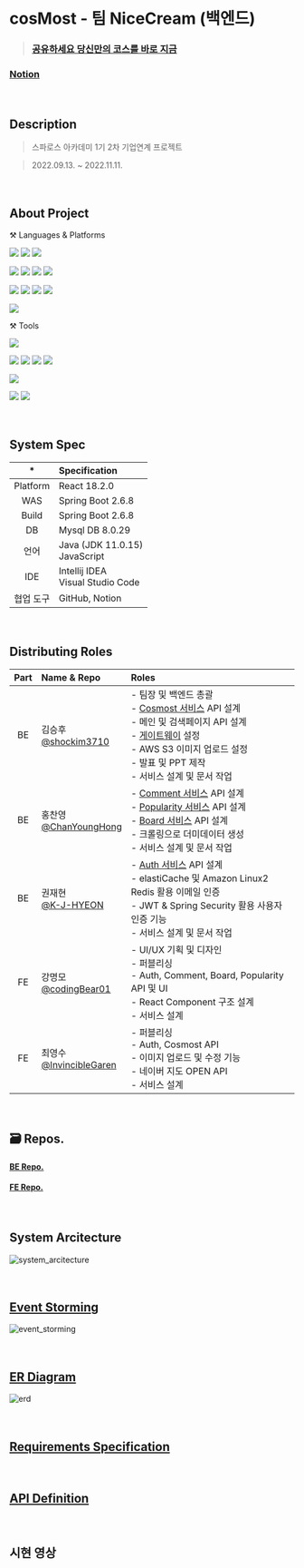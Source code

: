 
# cosMost - 팀 NiceCream (백엔드)
> ### [공유하세요 당신만의 코스를 바로 지금](https://cosmost.vercel.app/) 
### [Notion](https://www.notion.so/cosMost-By-Team-NiceCream-e9dd51c66b0f4749917e041bd30087f2)
   
　  
## Description
> 스파로스 아카데미 1기 2차 기업연계 프로젝트

> 2022.09.13. ~ 2022.11.11.
 
  
  
  
  
　  
## About Project
⚒ Languages & Platforms

<img src="https://img.shields.io/badge/Java-007396?&style=for-the-badge&logo=Java&logoColor=white"/></a>
<img src="https://img.shields.io/badge/JPA-007396?&style=for-the-badge&logo=JPA&logoColor=white"/></a>
<img src="https://img.shields.io/badge/Gradle-02303A?&style=for-the-badge&logo=Gradle&logoColor=white"/></a>

<img src="https://img.shields.io/badge/mysql-4479A1?style=for-the-badge&logo=mysql&logoColor=white"></a>
<img src="https://img.shields.io/badge/Spring%20Boot-6DB33F?style=for-the-badge&logo=Spring%20Boot&logoColor=white"> </a>
<img src="https://img.shields.io/badge/Spring%20Security-6DB33F?style=for-the-badge&logo=Spring%20Security&logoColor=white"></a>
<img src="https://img.shields.io/badge/JSON%20Web%20Tokens-000000?style=for-the-badge&logo=JSON%20Web%20Tokens&logoColor=white"></a>

<img src="https://img.shields.io/badge/Amazon%20AWS-232F3E?style=for-the-badge&logo=Amazon%20AWS&logoColor=white"></a>
<img src="https://img.shields.io/badge/Amazon%20S3-569A31?style=for-the-badge&logo=Amazon%20S3&logoColor=white"></a>
<img src="https://img.shields.io/badge/Amazon%20EC2-FF9900?style=for-the-badge&logo=Amazon%20EC2&logoColor=white"></a>
<img src="https://img.shields.io/badge/Amazon%20ElastiCache-527FFF?style=for-the-badge&logo=Amazon%20ElastiCache&logoColor=white"></a>

<img src="https://img.shields.io/badge/Docker-2496ED?style=for-the-badge&logo=Docker&logoColor=white"></a>

⚒ Tools

<img src="https://img.shields.io/badge/IntelliJ%20IDEA-000000?&style=for-the-badge&logo=IntelliJ%20IDEA&logoColor=white"/> </a>


<img src="https://img.shields.io/badge/Git-F05032?&style=for-the-badge&logo=Git&logoColor=white"/> </a>
<img src="https://img.shields.io/badge/Notion-000000?&style=for-the-badge&logo=Notion&logoColor=white"/> </a>
<img src="https://img.shields.io/badge/Miro-050038?&style=for-the-badge&logo=Miro&logoColor=white"/> </a>
<img src="https://img.shields.io/badge/Google%20Sheets-34A853?&style=for-the-badge&logo=Google%20Sheets&logoColor=white"/> </a>

<img src="https://img.shields.io/badge/Postman-FF6C37?&style=for-the-badge&logo=Postman&logoColor=white"/> </a>

<img src="https://img.shields.io/badge/Slack-4A154B?&style=for-the-badge&logo=Slack&logoColor=white"/> </a>
<img src="https://img.shields.io/badge/Google%20Meet-00897B?&style=for-the-badge&logo=Google%20Meet&logoColor=white"/> </a>
  
  
  
  
　  

## System Spec
| * | Specification |
|:------:| :- |
| Platform | React 18.2.0 |
| WAS | Spring Boot 2.6.8 |
| Build | Spring Boot 2.6.8 |
| DB | Mysql DB 8.0.29 |
| 언어 | Java (JDK 11.0.15) </br>JavaScript |
| IDE | Intellij IDEA </br>Visual Studio Code |
| 협업 도구 | GitHub, Notion |
 
 
  
  
  
  
　  

## Distributing Roles
|Part|Name & Repo|Roles|
|:---:|:---|:---|
|BE|김승후 </br>[@shockim3710](https://github.com/shockim3710)| - 팀장 및 백엔드 총괄 </br> - [Cosmost 서비스](https://github.com/CosMost-BE/cosmost-cosmost) API 설계 </br> - 메인 및 검색페이지 API 설계 </br> - [게이트웨이](https://github.com/CosMost-BE/cosmost-gateway) 설정 </br> - AWS S3 이미지 업로드 설정 </br> - 발표 및 PPT 제작 </br> - 서비스 설계 및 문서 작업 </br>|
|BE|홍찬영 </br>[@ChanYoungHong](https://github.com/ChanYoungHong)|- [Comment 서비스](https://github.com/CosMost-BE/cosmost-comment) API 설계 </br> - [Popularity 서비스](https://github.com/CosMost-BE/cosmost-popularity) API 설계 </br> - [Board 서비스](https://github.com/CosMost-BE/cosmost-board) API 설계 </br> - 크롤링으로 더미데이터 생성 </br> - 서비스 설계 및 문서 작업 </br>|
|BE|권재현 </br>[@K-J-HYEON](https://github.com/K-J-HYEON)|- [Auth 서비스](https://github.com/CosMost-BE/cosmost-auth) API 설계 </br> - elastiCache 및 Amazon Linux2 Redis 활용 이메일 인증 </br> - JWT & Spring Security 활용 사용자 인증 기능 </br> - 서비스 설계 및 문서 작업 </br>|
|FE|강명모 </br>[@codingBear01](https://github.com/codingBear01)|- UI/UX 기획 및 디자인 </br> - 퍼블리싱 </br> - Auth, Comment, Board, Popularity API 및 UI </br> - React Component 구조 설계 </br> - 서비스 설계|
|FE|최영수 </br>[@InvincibleGaren](https://github.com/InvincibleGaren)|- 퍼블리싱 </br>  - Auth, Cosmost API </br> - 이미지 업로드 및 수정 기능 </br> - 네이버 지도 OPEN API </br> - 서비스 설계 </br>|
 
  
  
  
  
　  
## 🗃 Repos.
#### [BE Repo.](https://github.com/orgs/CosMost-BE/repositories)
#### [FE Repo.](https://github.com/codingBear01/cosmost_fe)
 
  
  
  
  
　  
## System Arcitecture
![system_arcitecture](https://user-images.githubusercontent.com/95178119/201016512-614c23e3-c52c-4b1d-bb53-51a052d6c91c.png)
 
  
  
  
  
　  
## [Event Storming](https://miro.com/app/board/uXjVPFaLcAM=/)
![event_storming](https://user-images.githubusercontent.com/95178119/201017801-4484a489-5517-47cb-86c4-f1abea51d4c2.jpg)
 
  
  
  
  
　  
## [ER Diagram](https://www.erdcloud.com/d/aqxBCJLZKuoT5f75K)
![erd](https://user-images.githubusercontent.com/95178119/201016522-dcaf6ba2-d66d-4d54-b566-68c885b90d2c.png)
 
  
  
  
  
　  
## [Requirements Specification](https://applebanana.atlassian.net/wiki/spaces/~6029c153c5a0430067bd79ce/pages/edit-v2/11370497?draftShareId=d8554bdb-9740-4c97-95ad-378816943069)
 
  
  
  
  
　  
## [API Definition](https://docs.google.com/spreadsheets/d/1QWuBOwt4fPZEXaZ5XQ0yQyrJvEPdpJuf/edit?rtpof=true#gid=990061567)
 
  
  
  
  
　  
## 시현 영상
